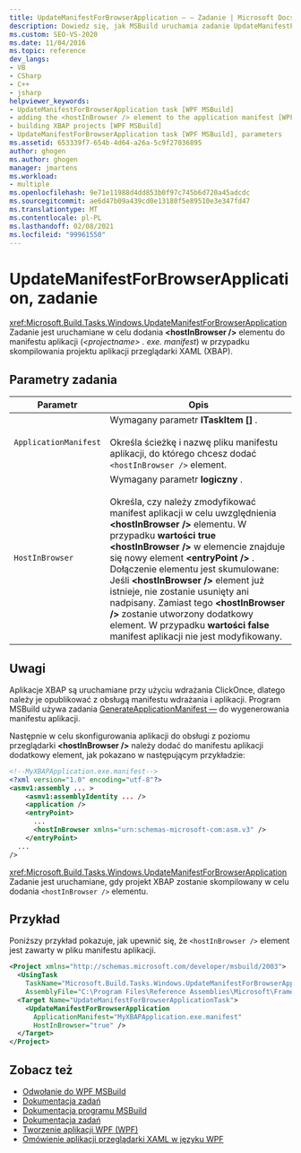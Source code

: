 ```yaml
---
title: UpdateManifestForBrowserApplication — — Zadanie | Microsoft Docs
description: Dowiedz się, jak MSBuild uruchamia zadanie UpdateManifestForBrowserApplication —, aby dodać element hostInBrowser do manifestu aplikacji.
ms.custom: SEO-VS-2020
ms.date: 11/04/2016
ms.topic: reference
dev_langs:
- VB
- CSharp
- C++
- jsharp
helpviewer_keywords:
- UpdateManifestForBrowserApplication task [WPF MSBuild]
- adding the <hostInBrowser /> element to the application manifest [WPF MSBuild]
- building XBAP projects [WPF MSBuild]
- UpdateManifestForBrowserApplication task [WPF MSBuild], parameters
ms.assetid: 653339f7-654b-4d64-a26a-5c9f27036895
author: ghogen
ms.author: ghogen
manager: jmartens
ms.workload:
- multiple
ms.openlocfilehash: 9e71e11988d4dd853b0f97c745b6d720a45adcdc
ms.sourcegitcommit: ae6d47b09a439cd0e13180f5e89510e3e347fd47
ms.translationtype: MT
ms.contentlocale: pl-PL
ms.lasthandoff: 02/08/2021
ms.locfileid: "99961550"
---
```

# <a name="updatemanifestforbrowserapplication-task"></a>UpdateManifestForBrowserApplication, zadanie

<xref:Microsoft.Build.Tasks.Windows.UpdateManifestForBrowserApplication>Zadanie jest uruchamiane w celu dodania **\<hostInBrowser />** elementu do manifestu aplikacji (*\<projectname> . exe. manifest*) w przypadku skompilowania projektu aplikacji przeglądarki XAML (XBAP).

## <a name="task-parameters"></a>Parametry zadania

|Parametr|Opis|
|---------------|-----------------|
|`ApplicationManifest`|Wymagany parametr **ITaskItem []** .<br /><br /> Określa ścieżkę i nazwę pliku manifestu aplikacji, do którego chcesz dodać `<hostInBrowser />` element.|
|`HostInBrowser`|Wymagany parametr **logiczny** .<br /><br /> Określa, czy należy zmodyfikować manifest aplikacji w celu uwzględnienia **\<hostInBrowser />** elementu. W przypadku **wartości true** **\<hostInBrowser />** w elemencie znajduje się nowy element **\<entryPoint />** . Dołączenie elementu jest skumulowane: Jeśli **\<hostInBrowser />** element już istnieje, nie zostanie usunięty ani nadpisany. Zamiast tego **\<hostInBrowser />** zostanie utworzony dodatkowy element. W przypadku **wartości false** manifest aplikacji nie jest modyfikowany.|

## <a name="remarks"></a>Uwagi

 Aplikacje XBAP są uruchamiane przy użyciu wdrażania ClickOnce, dlatego należy je opublikować z obsługą manifestu wdrażania i aplikacji. Program MSBuild używa zadania [GenerateApplicationManifest —](generateapplicationmanifest-task.md) do wygenerowania manifestu aplikacji.

 Następnie w celu skonfigurowania aplikacji do obsługi z poziomu przeglądarki **\<hostInBrowser />** należy dodać do manifestu aplikacji dodatkowy element, jak pokazano w następującym przykładzie:

```xml
<!--MyXBAPApplication.exe.manifest-->
<?xml version="1.0" encoding="utf-8"?>
<asmv1:assembly ... >
    <asmv1:assemblyIdentity ... />
    <application />
    <entryPoint>
      ...
      <hostInBrowser xmlns="urn:schemas-microsoft-com:asm.v3" />
    </entryPoint>
  ...
/>
```

 <xref:Microsoft.Build.Tasks.Windows.UpdateManifestForBrowserApplication>Zadanie jest uruchamiane, gdy projekt XBAP zostanie skompilowany w celu dodania `<hostInBrowser />` elementu.

## <a name="example"></a>Przykład

 Poniższy przykład pokazuje, jak upewnić się, że `<hostInBrowser />` element jest zawarty w pliku manifestu aplikacji.

```xml
<Project xmlns="http://schemas.microsoft.com/developer/msbuild/2003">
  <UsingTask
    TaskName="Microsoft.Build.Tasks.Windows.UpdateManifestForBrowserApplication"
    AssemblyFile="C:\Program Files\Reference Assemblies\Microsoft\Framework\v3.0\PresentationBuildTasks.dll" />
  <Target Name="UpdateManifestForBrowserApplicationTask">
    <UpdateManifestForBrowserApplication
      ApplicationManifest="MyXBAPApplication.exe.manifest"
      HostInBrowser="true" />
  </Target>
</Project>
```

## <a name="see-also"></a>Zobacz też

- [Odwołanie do WPF MSBuild](../msbuild/wpf-msbuild-reference.md)
- [Dokumentacja zadań](../msbuild/wpf-msbuild-task-reference.md)
- [Dokumentacja programu MSBuild](../msbuild/msbuild-reference.md)
- [Dokumentacja zadań](../msbuild/msbuild-task-reference.md)
- [Tworzenie aplikacji WPF (WPF)](/dotnet/framework/wpf/app-development/building-a-wpf-application-wpf)
- [Omówienie aplikacji przeglądarki XAML w języku WPF](/dotnet/framework/wpf/app-development/wpf-xaml-browser-applications-overview)